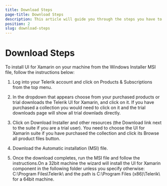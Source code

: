```yaml
---
title: Download Steps
page-title: Download Steps
description: This article will guide you through the steps you have to follow in order to download the UI for Xamarin Forms.
position: 2 
slug: download-steps
---
```

# Download Steps
To install UI for Xamarin on your machine from the Windows Installer MSI file, follow the instructions below:

1. Log into your Telerik account and click on Products & Subscriptions from the top menu.

1. In the dropdown that appears choose from your purchased products or trial downloads the Telerik UI for Xamarin, and click on it. If you have purchased a collection you would need to click on it and the trial downloads page will show all trial downlads directly.

1. Click on Download Installer and other resources (the Download link next to the suite if you are a trial user). You need to choose the UI for Xamarin suite if you have purchased the collection and click its Browse all product files button.

1. Download the Automatic installation (MSI) file.

1. Once the download completes, run the MSI file and follow the instructions.On a 32bit machine the wizard will install the UI for Xamarin component in the following folder unless you specify otherwise: C:\Program Files\Telerik\ and the path is C:\Program Files (x86)\Telerik\ for a 64bit machine.